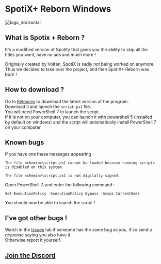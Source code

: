 # SpotiX+ Reborn Windows

![logo_horizontal](https://raw.githubusercontent.com/AgoyaSpotix/spotixplus-reborn-windows/refs/heads/main/assets/logo_horizontal.png)

## What is Spotix + Reborn ?
It's a modified version of Spotify that gives you the ability to skip all the titles you want, have no ads and much more !

Originally created by Voltan, SpotiX is sadly not being worked on anymore.\
Thus we decided to take over the project, and then SpotiX+ Reborn was born !

## How to download ?
Go to [Releases](https://github.com/DelofJ/spotixplus-windows/releases) to download the latest version of the program.\
Download it and launch the `script.ps1` file.\
You will need PowerShell 7 to launch the script.\
If it is not on your computer, you can launch it with powershell 5 (installed by default on windows) and the script will automatically install PowerShell 7 on your computer.

## Known bugs
If you have one these messages appearing :
```
The file <chemin>\script.ps1 cannot be loaded because running scripts is disabled on this system
```
```
The file <chemin>\script.ps1 is not digitally signed.
```
Open PowerShell 7, and enter the following command :
```
Set-ExecutionPolicy -ExecutionPolicy Bypass -Scope CurrentUser
```
You should now be able to launch the script !

## I've got other bugs !
Watch in the [Issues](https://github.com/AgoyaSpotix/spotixplus-reborn/issues) tab if someone has the same bug as you, if so send a response saying you also have it.\
Otherwise report it yourself.

## [Join the Discord](https://discord.gg/p3AAf7TUPv)
